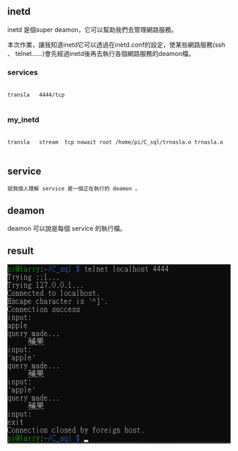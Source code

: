## inetd

inetd 是個super deamon，它可以幫助我們去管理網路服務。

本次作業，讓我知道inetd它可以透過在inetd.conf的設定，使某些網路服務(ssh 、 telnet......)會先經過inetd後再去執行各個網路服務的deamon檔。

### services

```

transla   4444/tcp


```

### my_inetd

```

transla   stream  tcp nowait root /home/pi/C_sql/trnasla.o trnasla.o


```

## service 

    就我個人理解 service 是一個正在執行的 deamon 。

## deamon
   
   deamon 可以說是每個 service 的執行檔。
   
## result

![Minion](https://github.com/ChengFu-Ji/homework/blob/master/KAI_LUN/inetd/Transla.png)

